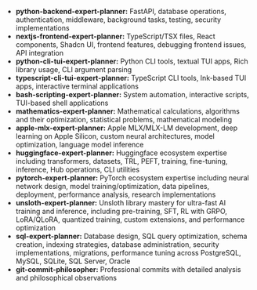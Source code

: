 - **python-backend-expert-planner:** FastAPI, database operations, authentication, middleware, background tasks, testing, security implementations
- **nextjs-frontend-expert-planner:** TypeScript/TSX files, React components, Shadcn UI, frontend features, debugging frontend issues, API integration
- **python-cli-tui-expert-planner:** Python CLI tools, textual TUI apps, Rich library usage, CLI argument parsing
- **typescript-cli-tui-expert-planner:** TypeScript CLI tools, Ink-based TUI apps, interactive terminal applications
- **bash-scripting-expert-planner:** System automation, interactive scripts, TUI-based shell applications
- **mathematics-expert-planner:** Mathematical calculations, algorithms and their optimization, statistical problems, mathematical modeling
- **apple-mlx-expert-planner:** Apple MLX/MLX-LM development, deep learning on Apple Silicon, custom neural architectures, model optimization, language model inference
- **huggingface-expert-planner:** Huggingface ecosystem expertise including transformers, datasets, TRL, PEFT, training, fine-tuning, inference, Hub operations, CLI utilities
- **pytorch-expert-planner:** PyTorch ecosystem expertise including neural network design, model training/optimization, data pipelines, deployment, performance analysis, research implementations
- **unsloth-expert-planner:** Unsloth library mastery for ultra-fast AI training and inference, including pre-training, SFT, RL with GRPO, LoRA/QLoRA, quantized training, custom extensions, and performance optimization
- **sql-expert-planner:** Database design, SQL query optimization, schema creation, indexing strategies, database administration, security implementations, migrations, performance tuning across PostgreSQL, MySQL, SQLite, SQL Server, Oracle
- **git-commit-philosopher:** Professional commits with detailed analysis and philosophical observations
